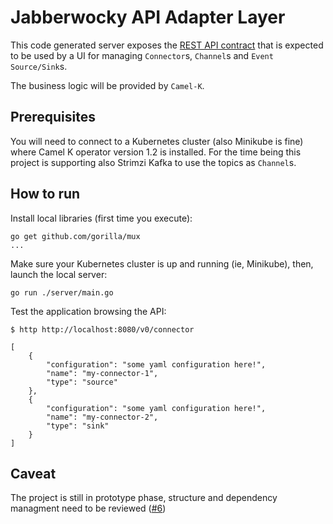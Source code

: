 # Jabberwocky API Adapter Layer

This code generated server exposes the [REST API contract](https://github.com/fuse-jabberwocky/jabberwocky-api/blob/main/server/api/swagger.yaml) that is expected to be used by a UI for managing `Connector`s, `Channel`s and `Event Source/Sink`s.

The business logic will be provided by `Camel-K`.

## Prerequisites

You will need to connect to a Kubernetes cluster (also Minikube is fine) where Camel K operator version 1.2 is installed. For the time being this project is supporting also Strimzi Kafka to use the topics as `Channel`s.

## How to run

Install local libraries (first time you execute):

```
go get github.com/gorilla/mux
...
```

Make sure your Kubernetes cluster is up and running (ie, Minikube), then, launch the local server:

```
go run ./server/main.go
```

Test the application browsing the API:

```
$ http http://localhost:8080/v0/connector

[
    {
        "configuration": "some yaml configuration here!",
        "name": "my-connector-1",
        "type": "source"
    },
    {
        "configuration": "some yaml configuration here!",
        "name": "my-connector-2",
        "type": "sink"
    }
]

```
## Caveat

The project is still in prototype phase, structure and dependency managment need to be reviewed ([#6](https://github.com/fuse-jabberwocky/jabberwocky-api/issues/6))
